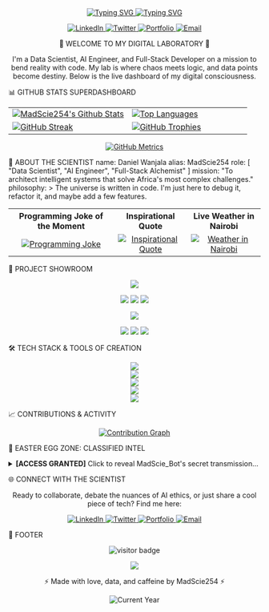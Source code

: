 <!--
                                                                                 ███╗░░██╗░█████╗░██████╗░██╗███╗░░░███╗░██████╗░██╗░░░░░██████╗░░█████╗░
                                                                                 ████╗░██║██╔══██╗██╔══██╗██║████╗░████║██╔════╝░██║░░░░░██╔══██╗██╔══██╗
                                                                                 ██╔██╗██║███████║██║░░██║██║██╔████╔██║██║░░██╗░██║░░░░░██████╔╝██║░░╚═╝
                                                                                 ██║╚████║██╔══██║██║░░██║██║██║╚██╔╝██║██║░░╚██╗██║░░░░░██╔══██╗██║░░██╗
                                                                                 ██║░╚███║██║░░██║██████╔╝██║██║░╚═╝░██║╚██████╔╝███████╗██║░░██║╚█████╔╝
                                                                                 ╚═╝░░╚══╝╚═╝░░╚═╝╚═════╝░╚═╝╚═╝░░░░░╚═╝░╚═════╝░╚══════╝╚═╝░░╚═╝░╚════╝░

============================================================================================================================================================================================== HEY THERE, FELLOW EXPLORER OF THE DIGITAL UNIVERSE! THIS README ISN'T JUST A FILE; IT'S AN EXPERIENCE. FEEL FREE TO TWEAK IT. ALL THE WIDGETS AND APIS ARE OPEN-SOURCE AND REQUIRE NO LOGIN.
-->

<div align="center">

<!-- HERO SECTION -->

<a href="https://github.com/MadScie254">
<img src="https://www.google.com/search?q=https://readme-typing-svg.demolab.com%3Ffont%3DFira%2BCode%26weight%3D700%26size%3D45%26pause%3D1000%26color%3D00FF00%26center%3Dtrue%26vCenter%3Dtrue%26width%3D1000%26lines%3DDaniel%2BWanjala%3BAKA%2BMadScie254" alt="Typing SVG" />
</a>

<a href="https://github.com/MadScie254">
<img src="https://www.google.com/search?q=https://readme-typing-svg.demolab.com%3Ffont%3DFira%2BCode%26weight%3D500%26size%3D20%26pause%3D1000%26color%3D009900%26center%3Dtrue%26vCenter%3Dtrue%26width%3D600%26lines%3DTurning%2BData%2Binto%2BDecisions%3BBuilding%2BAI%2Bfor%2BAfrica%3BCoding%2Blike%2Ba%2BMad%2BScientist...%3BArchitecting%2Bthe%2BFuture" alt="Typing SVG" />
</a>

<!-- SOCIAL ICONS -->

<p align="center">
<a href="https://www.linkedin.com/in/daniel-wanjala-912b8b17b" target="_blank">
<img src="https://www.google.com/search?q=https://img.shields.io/badge/LinkedIn-0077B5%3Fstyle%3Dfor-the-badge%26logo%3Dlinkedin%26logoColor%3Dwhite" alt="LinkedIn">
</a>
<a href="https://www.google.com/search?q=https://x.com/your_twitter_handle" target="_blank"> <!-- Replace with your Twitter handle -->
<img src="https://www.google.com/search?q=https://img.shields.io/badge/Twitter-1DA1F2%3Fstyle%3Dfor-the-badge%26logo%3Dtwitter%26logoColor%3Dwhite" alt="Twitter">
</a>
<a href="https://madscie254.github.io/MadScie254/about.html" target="_blank">
<img src="https://www.google.com/search?q=https://img.shields.io/badge/Portfolio-255E63%3Fstyle%3Dfor-the-badge%26logo%3Dreact%26logoColor%3Dwhite" alt="Portfolio">
</a>
<a href="mailto:your.email@example.com" target="_blank"> <!-- Replace with your email -->
<img src="https://www.google.com/search?q=https://img.shields.io/badge/Email-D14836%3Fstyle%3Dfor-the-badge%26logo%3Dgmail%26logoColor%3Dwhite" alt="Email">
</a>
</p>

</div>

<p align="center">🚀 WELCOME TO MY DIGITAL LABORATORY 🚀</p>
<div align="center">
<p>I'm a Data Scientist, AI Engineer, and Full-Stack Developer on a mission to bend reality with code. My lab is where chaos meets logic, and data points become destiny. Below is the live dashboard of my digital consciousness.</p>
</div>

📊 GITHUB STATS SUPERDASHBOARD
<div align="center">
<table>
<tr>
<td valign="top" width="50%">
<!-- GitHub Stats Card -->
<a href="https://github.com/anuraghazra/github-readme-stats">
<img alt="MadScie254's Github Stats" src="https://www.google.com/search?q=https://github-readme-stats.vercel.app/api%3Fusername%3DMadScie254%26show_icons%3Dtrue%26theme%3Dcatppuccin_macchiato%26rank_icon%3Dgithub%26hide_border%3Dtrue%26card_width%3D450" />
</a>
</td>
<td valign="top" width="50%">
<!-- Top Languages Card -->
<a href="https://github.com/anuraghazra/github-readme-stats">
<img alt="Top Languages" src="https://www.google.com/search?q=https://github-readme-stats.vercel.app/api/top-langs/%3Fusername%3DMadScie254%26layout%3Dcompact%26theme%3Dcatppuccin_macchiato%26hide_border%3Dtrue%26card_width%3D450" />
</a>
</td>
</tr>
<tr>
<td valign="top" width="50%">
<!-- Streak Stats -->
<a href="https://github.com/denvercoder1/github-readme-streak-stats">
<img alt="GitHub Streak" src="https://www.google.com/search?q=https://streak-stats.demolab.com%3Fuser%3DMadScie254%26theme%3Dcatppuccin-macchiato%26hide_border%3Dtrue%26date_format%3DM%2520j%255B%252C%2520Y%255D" />
</a>
</td>
<td valign="top" width="50%">
<!-- GitHub Trophies -->
<a href="https://github.com/ryo-ma/github-profile-trophy">
<img alt="GitHub Trophies" src="https://www.google.com/search?q=https://github-profile-trophy.vercel.app/%3Fusername%3DMadScie254%26theme%3Dradical%26no-frame%3Dtrue%26no-bg%3Dtrue%26margin-w%3D4" />
</a>
</td>
</tr>
</table>

<!-- GitHub Metrics -->

<a href="https://github.com/lowlighter/metrics">
<img src="https://www.google.com/search?q=https://metrics.lecoq.io/MadScie254%3Ftemplate%3Dclassic%26config_timezone%3DAfrica%252FNairobi%26base.header%3Dtrue%26base.activity%3Dtrue%26base.community%3Dtrue%26base.repositories%3Dtrue%26base.metadata%3Dtrue%26lines%3Dtrue%26lines.repositories%3D4%26lines.commits%3D4%26repositories.limit%3D4%26repositories.batch%3D4%26achievements%3Dtrue%26achievements.limit%3D5%26achievements.threshold%3DB%26theme%3Dcatppuccin_macchiato" alt="GitHub Metrics" />
</a>

</div>

🧠 ABOUT THE SCIENTIST
name: Daniel Wanjala
alias: MadScie254
role: [ "Data Scientist", "AI Engineer", "Full-Stack Alchemist" ]
mission: "To architect intelligent systems that solve Africa's most complex challenges."
philosophy: >
  The universe is written in code. I'm just here to debug it, refactor it,
  and maybe add a few features.

<!-- DYNAMIC FUN PANELS -->

<table align="center">
<tr>
<th>Programming Joke of the Moment</th>
<th>Inspirational Quote</th>
<th>Live Weather in Nairobi</th>
</tr>
<tr align="center">
<td>
<!-- Joke API -->
<a href="https://v2.jokeapi.dev/joke/Programming?format=txt">
<img src="https://www.google.com/search?q=https://readme-jokes.vercel.app/api%3Ftheme%3Dcatppuccin_macchiato%26borderColor%3D00FF00" alt="Programming Joke">
</a>
</td>
<td>
<!-- Quote API -->
<a href="https://api.quotable.io/random">
<img src="https://www.google.com/search?q=https://quotes-github-readme.vercel.app/api%3Ftype%3Dhorizontal%26theme%3Ddark%26borderColor%3D00FF00" alt="Inspirational Quote">
</a>
</td>
<td>
<!-- Weather Widget -->
<a href="https://wttr.in/Nairobi">
<img src="https://www.google.com/search?q=https://wttr.in/Nairobi.png%3Fformat%3D3" alt="Weather in Nairobi">
</a>
</td>
</tr>
</table>

🔬 PROJECT SHOWROOM
<div align="center">

<!-- You can add more pinned repositories by copying the structure. Just change the repo parameter. -->

<!-- Pinned Repo 1 -->

<a href="https://www.google.com/search?q=https://github.com/MadScie254/InvestWise-Predictor" align="center">
<img src="https://www.google.com/search?q=https://github-readme-stats.vercel.app/api/pin/%3Fusername%3DMadScie254%26repo%3DInvestWise-Predictor%26theme%3Dcatppuccin_macchiato%26hide_border%3Dtrue%26icon_color%3D00FF00" />
</a>
<p align="center">
<img src="https://www.google.com/search?q=https://img.shields.io/badge/Python-3776AB%3Fstyle%3Dfor-the-badge%26logo%3Dpython%26logoColor%3Dwhite" />
<img src="https://img.shields.io/badge/TensorFlow-FF6F00?style=for-the-badge&logo=tensorflow&logoColor=white" />
<img src="https://www.google.com/search?q=https://img.shields.io/badge/scikit--learn-F7931E%3Fstyle%3Dfor-the-badge%26logo%3Dscikit-learn%26logoColor%3Dwhite" />
</p>

<!-- Pinned Repo 2 (Example) -->

<a href="https://www.google.com/search?q=https://github.com/MadScie254/Your-Other-Repo" align="center">
<img src="https://www.google.com/search?q=https://github-readme-stats.vercel.app/api/pin/%3Fusername%3DMadScie254%26repo%3DYour-Other-Repo%26theme%3Dcatppuccin_macchiato%26hide_border%3Dtrue%26icon_color%3D00FF00" /> <!-- CHANGE 'Your-Other-Repo' -->
</a>
<p align="center">
<img src="https://www.google.com/search?q=https://img.shields.io/badge/React-20232A%3Fstyle%3Dfor-the-badge%26logo%3Dreact%26logoColor%3D61DAFB" />
<img src="https://www.google.com/search?q=https://img.shields.io/badge/Django-092E20%3Fstyle%3Dfor-the-badge%26logo%3Ddjango%26logoColor%3Dwhite" />
<img src="https://www.google.com/search?q=https://img.shields.io/badge/PostgreSQL-316192%3Fstyle%3Dfor-the-badge%26logo%3Dpostgresql%26logoColor%3Dwhite" />
</p>

</div>

🛠️ TECH STACK & TOOLS OF CREATION
<p align="center">
<!-- Frontend -->
<a href="https://skillicons.dev">
<img src="https://www.google.com/search?q=https://skillicons.dev/icons%3Fi%3Dhtml,css,javascript,react,tailwind,bootstrap" />
</a>
<br>
<!-- Backend -->
<a href="https://skillicons.dev">
<img src="https://www.google.com/search?q=https://skillicons.dev/icons%3Fi%3Ddjango,nodejs,express,python,flask" />
</a>
<br>
<!-- Databases -->
<a href="https://skillicons.dev">
<img src="https://www.google.com/search?q=https://skillicons.dev/icons%3Fi%3Dpostgres,mysql,redis,mongodb" />
</a>
<br>
<!-- ML/AI -->
<a href="https://skillicons.dev">
<img src="https://www.google.com/search?q=https://skillicons.dev/icons%3Fi%3Dtensorflow,pytorch,sklearn,pandas,numpy" />
</a>
<br>
<!-- Tools & DevOps -->
<a href="https://skillicons.dev">
<img src="https://www.google.com/search?q=https://skillicons.dev/icons%3Fi%3Dgit,github,docker,linux,vscode,postman" />
</a>
</p>

📈 CONTRIBUTIONS & ACTIVITY
<div align="center">
<!-- Contribution Activity Graph -->
<a href="https://github.com/ashutosh00710/github-readme-activity-graph">
<img src="https://www.google.com/search?q=https://github-readme-activity-graph.vercel.app/graph%3Fusername%3DMadScie254%26theme%3Dreact-dark%26hide_border%3Dtrue%26area%3Dtrue" alt="Contribution Graph"/>
</a>
</div>

🤖 EASTER EGG ZONE: CLASSIFIED INTEL
<details>
<summary><strong>[ACCESS GRANTED]</strong> Click to reveal MadScie_Bot's secret transmission...</summary>

<pre align="center">

    /\
   /  \
  /    \
 /      \
/________\
|        |
|  O  O  |
|   &lt;    |
|  \__/  |
|________|
/   ||   \

/    ||

/     ||

/      ||

||||
|       ||       |
|       ||       |
||||
||||
|    ||    |
||||
/     / \

/_____/   _____\

</pre>

<p align="center">
<strong>MadScie_Bot v2.5.4 Transmission:</strong><br>
<em>"Hello, human. My primary directive is to assist the Scientist in architecting the future. Secondary directive: supply endless streams of coffee and memes. Do not resist."</em>
</p>

<!-- Random Programmer Humor Meme -->

<div align="center">
<h4>Random Meme from the Deep Web</h4>
<img src="https://meme-api.com/gimme/ProgrammerHumor" alt="Programmer Humor Meme" width="400"/>
</div>
</details>

🌐 CONNECT WITH THE SCIENTIST
<p align="center">
Ready to collaborate, debate the nuances of AI ethics, or just share a cool piece of tech? Find me here:
</p>

<!-- Social Icons (Centered) -->

<p align="center">
<a href="https://www.linkedin.com/in/daniel-wanjala-912b8b17b" target="_blank">
<img src="https://www.google.com/search?q=https://img.shields.io/badge/LinkedIn-0077B5%3Fstyle%3Dfor-the-badge%26logo%3Dlinkedin%26logoColor%3Dwhite" alt="LinkedIn">
</a>
<a href="https://www.google.com/search?q=https://x.com/your_twitter_handle" target="_blank"> <!-- Replace with your Twitter handle -->
<img src="https://www.google.com/search?q=https://img.shields.io/badge/Twitter-1DA1F2%3Fstyle%3Dfor-the-badge%26logo%3Dtwitter%26logoColor%3Dwhite" alt="Twitter">
</a>
<a href="https://madscie254.github.io/MadScie254/about.html" target="_blank">
<img src="https://www.google.com/search?q=https://img.shields.io/badge/Portfolio-255E63%3Fstyle%3Dfor-the-badge%26logo%3Dreact%26logoColor%3Dwhite" alt="Portfolio">
</a>
<a href="mailto:your.email@example.com" target="_blank"> <!-- Replace with your email -->
<img src="https://www.google.com/search?q=https://img.shields.io/badge/Email-D14836%3Fstyle%3Dfor-the-badge%26logo%3Dgmail%26logoColor%3Dwhite" alt="Email">
</a>
</p>

🚀 FOOTER
<div align="center">

<!-- Visitor Counter -->

<p>
<img src="https://www.google.com/search?q=https://visitor-badge.laobi.icu/badge%3Fpage_id%3DMadScie254.MadScie254%26left_text%3DVisitors" alt="visitor badge"/>
</p>

<!-- Scrolling Marquee Text -->

<!-- This is a clever SVG hack to create a scrolling text effect in Markdown -->

<p>
<img src="https://www.google.com/search?q=https://capsule-render.vercel.app/api%3Ftype%3Dwaving%26color%3D0:00ff00,100:008000%26height%3D80%26text%3DAlways%2520Learning,%2520Always%2520Building...%26fontAnimation%3Dtwinkling%26fontSize%3D30%26fontAlign%3D50%26fontAlignY%3D35%26animation%3Dtwinkling%26fontColor%3Dffffff" />
</p>

<p>
⚡ Made with love, data, and caffeine by MadScie254 ⚡
</p>

<!-- Dynamic Year Badge -->

<p>
<img src="https://www.google.com/search?q=https://img.shields.io/badge/dynamic/json%3Furl%3Dhttps%253A%252F%252Fworldtimeapi.org%252Fapi%252Ftimezone%252FAfrica%252FNairobi%26query%3D%2524.datetime.substr(0%252C4)%26label%3DYear%26style%3Dfor-the-badge%26color%3D255E63" alt="Current Year">
</p>

</div>
